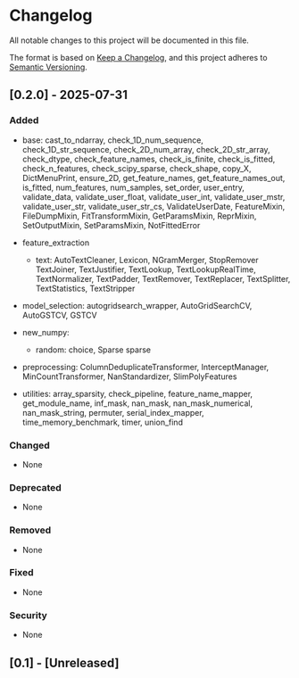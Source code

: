 # Changelog

All notable changes to this project will be documented in this file.

The format is based on [Keep a Changelog](https://keepachangelog.com/en/1.1.0/),
and this project adheres to [Semantic Versioning](https://semver.org/spec/v2.0.0.html).



## [0.2.0] - 2025-07-31

### Added
- base:
    cast_to_ndarray,
    check_1D_num_sequence,
    check_1D_str_sequence,
    check_2D_num_array,
    check_2D_str_array,
    check_dtype,
    check_feature_names,
    check_is_finite,
    check_is_fitted,
    check_n_features,
    check_scipy_sparse,
    check_shape,
    copy_X,
    DictMenuPrint,
    ensure_2D,
    get_feature_names,
    get_feature_names_out,
    is_fitted,
    num_features,
    num_samples,
    set_order,
    user_entry,
    validate_data,
    validate_user_float,
    validate_user_int,
    validate_user_mstr,
    validate_user_str,
    validate_user_str_cs,
    ValidateUserDate,
    FeatureMixin,
    FileDumpMixin,
    FitTransformMixin,
    GetParamsMixin,
    ReprMixin,
    SetOutputMixin,
    SetParamsMixin,
    NotFittedError

- feature_extraction
    - text:
        AutoTextCleaner,
        Lexicon,
        NGramMerger,
        StopRemover
        TextJoiner,
        TextJustifier,
        TextLookup,
        TextLookupRealTime,
        TextNormalizer,
        TextPadder,
        TextRemover,
        TextReplacer,
        TextSplitter,
        TextStatistics,
        TextStripper

- model_selection:
    autogridsearch_wrapper,
    AutoGridSearchCV,
    AutoGSTCV,
    GSTCV

- new_numpy:
    - random:
        choice,
        Sparse
        sparse

- preprocessing:
    ColumnDeduplicateTransformer,
    InterceptManager,
    MinCountTransformer,
    NanStandardizer,
    SlimPolyFeatures

- utilities:
    array_sparsity, 
    check_pipeline,
    feature_name_mapper,
    get_module_name,
    inf_mask,
    nan_mask,
    nan_mask_numerical,
    nan_mask_string,
    permuter,
    serial_index_mapper,
    time_memory_benchmark,
    timer,
    union_find


### Changed
- None

### Deprecated
- None

### Removed
- None

### Fixed
- None

### Security
- None

## [0.1] - [Unreleased]



